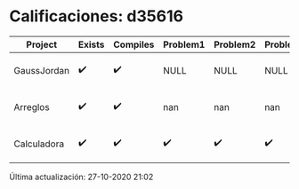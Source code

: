 # Calificaciones: d35616
|Project|Exists|Compiles|Problem1|Problem2|Problem3|Extra|Grade|CommitHash|CommitDate|CheckDate|DueDate|Comments|
|-|-|-|-|-|-|-|-|-|-|-|-|-|
|GaussJordan|✔️|✔️|NULL|NULL|NULL|NULL|NULL|4096a07b11d3b2e4c7c5df0a4ceeb05da10d19f2|26-10-2020 22:31:18|27-10-2020 21:02:54|29-10-2020 21:00:00|NULL|
|Arreglos|✔️|✔️|nan|nan|nan|nan|nan|d6ba5d7de7d5c3078aa84a6c916dd4cad510c23c|20-10-2020 11:32:04|20-10-2020 21:03:14|22-10-2020 21:00:00|nan|
|Calculadora|✔️|✔️|✔️|✔️|✔️|❌|10.0|02aab6ddd9e3fc2a91f84970dd1a59ce8c4ba563|11-10-2020 20:51:50|15-10-2020 21:24:17|15-10-2020 21:00:00|No evita la división entre cero|

Última actualización: 27-10-2020 21:02